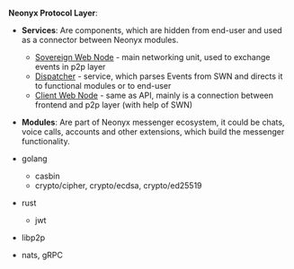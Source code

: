 **Neonyx Protocol Layer**:
- **Services**: Are components, which are hidden from end-user and used as a connector between Neonyx modules.
	- [Sovereign Web Node](/services/swn.md) - main networking unit, used to exchange events in p2p layer
	- [Dispatcher](/services/dispatcher.md) - service, which parses Events from SWN and directs it to functional modules or to end-user
	- [Client Web Node](/services/cwn.md) - same as API, mainly is a connection between frontend and p2p layer (with help of SWN)
- **Modules**: Are part of Neonyx messenger ecosystem, it could be chats, voice calls, accounts and other extensions, which build the messenger functionality.



- golang
	- casbin
	- crypto/cipher, crypto/ecdsa, crypto/ed25519
- rust
	- jwt
- libp2p
- nats, gRPC